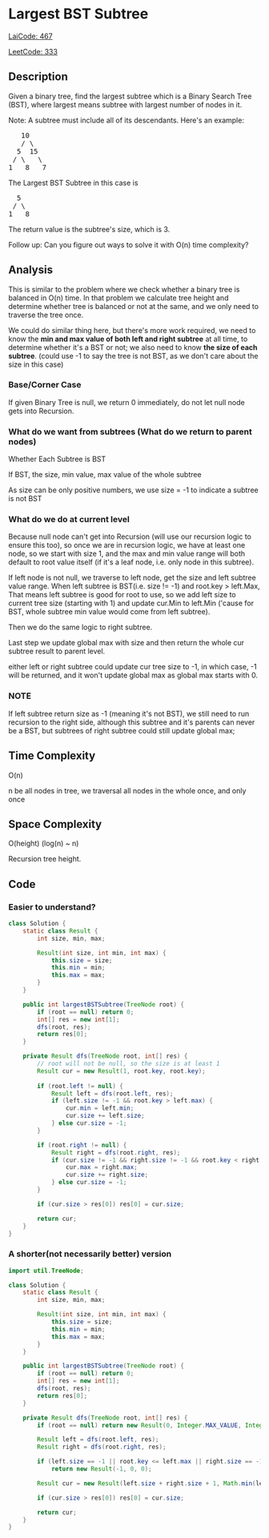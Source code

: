 # Largest BST Subtree
[LaiCode: 467](https://app.laicode.io/app/problem/467)

[LeetCode: 333](https://leetcode.com/problems/largest-bst-subtree/)
## Description
Given a binary tree, find the largest subtree which is a Binary Search Tree (BST), where largest means subtree with largest number of nodes in it.

Note:
A subtree must include all of its descendants.
Here's an example:

<pre>
   10
   / \
  5  15
 / \   \
1   8   7
</pre>

The Largest BST Subtree in this case is
<pre>
  5
 / \
1   8
</pre>
The return value is the subtree's size, which is 3.

Follow up:
Can you figure out ways to solve it with O(n) time complexity?

## Analysis
This is similar to the problem where we check whether a binary tree is balanced in O(n) time.
In that problem we calculate tree height and determine whether tree is balanced or not at the same, and we only need to traverse the tree once.

We could do similar thing here, but there's more work required,
we need to know the **min and max value of both left and right subtree** at all time,
to determine whether it's a BST or not;
we also need to know **the size of each subtree**. (could use -1 to say the tree is not BST, as we don't care about the size in this case)

### Base/Corner Case
If given Binary Tree is null, we return 0 immediately, do not let null node gets into Recursion.

### What do we want from subtrees (What do we return to parent nodes)
Whether Each Subtree is BST

If BST, the size, min value, max value of the whole subtree

As size can be only positive numbers, we use size = -1 to indicate a subtree is not BST

### What do we do at current level
Because null node can't get into Recursion (will use our recursion logic to ensure this too),
so once we are in recursion logic, we have at least one node, so we start with size 1,
and the max and min value range will both default to root value itself (if it's a leaf node, i.e. only node in this subtree).

If left node is not null, we traverse to left node, get the size and left subtree value range.
When left subtree is BST(i.e. size != -1) and root.key > left.Max,
That means left subtree is good for root to use,
so we add left size to current tree size (starting with 1)
and update cur.Min to left.Min ('cause for BST, whole subtree min value would come from left subtree).

Then we do the same logic to right subtree.

Last step we update global max with size and then return the whole cur subtree result to parent level.

either left or right subtree could update cur tree size to -1, in which case, -1 will be returned, and it won't update global max as global max starts with 0.

### NOTE
If left subtree return size as -1 (meaning it's not BST),
we still need to run recursion to the right side,
although this subtree and it's parents can never be a BST,
but subtrees of right subtree could still update global max;

## Time Complexity
O(n)

n be all nodes in tree, we traversal all nodes in the whole once, and only once

## Space Complexity
O(height) (log(n) ~ n)

Recursion tree height.

## Code

### Easier to understand?
```java
class Solution {
    static class Result {
        int size, min, max;

        Result(int size, int min, int max) {
            this.size = size;
            this.min = min;
            this.max = max;
        }
    }

    public int largestBSTSubtree(TreeNode root) {
        if (root == null) return 0;
        int[] res = new int[1];
        dfs(root, res);
        return res[0];
    }

    private Result dfs(TreeNode root, int[] res) {
        // root will not be null, so the size is at least 1
        Result cur = new Result(1, root.key, root.key);
        
        if (root.left != null) {
            Result left = dfs(root.left, res);
            if (left.size != -1 && root.key > left.max) {
                cur.min = left.min;
                cur.size += left.size;
            } else cur.size = -1;
        }

        if (root.right != null) {
            Result right = dfs(root.right, res);
            if (cur.size != -1 && right.size != -1 && root.key < right.min) {
                cur.max = right.max;
                cur.size += right.size;
            } else cur.size = -1;
        }

        if (cur.size > res[0]) res[0] = cur.size;

        return cur;
    }
}
```
### A shorter(not necessarily better) version
```java
import util.TreeNode;

class Solution {
    static class Result {
        int size, min, max;

        Result(int size, int min, int max) {
            this.size = size;
            this.min = min;
            this.max = max;
        }
    }

    public int largestBSTSubtree(TreeNode root) {
        if (root == null) return 0;
        int[] res = new int[1];
        dfs(root, res);
        return res[0];
    }

    private Result dfs(TreeNode root, int[] res) {
        if (root == null) return new Result(0, Integer.MAX_VALUE, Integer.MIN_VALUE);

        Result left = dfs(root.left, res);
        Result right = dfs(root.right, res);

        if (left.size == -1 || root.key <= left.max || right.size == -1 || root.key >= right.min)
            return new Result(-1, 0, 0);

        Result cur = new Result(left.size + right.size + 1, Math.min(left.min, root.key), Math.max(right.max, root.key));

        if (cur.size > res[0]) res[0] = cur.size;

        return cur;
    }
}
```